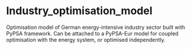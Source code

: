 # Industry_optimisation_model
Optimisation model of German energy-intensive industry sector built with PyPSA framework. Can be attached to a PyPSA-Eur model for coupled optimisation with the energy system, or optimised independently.
